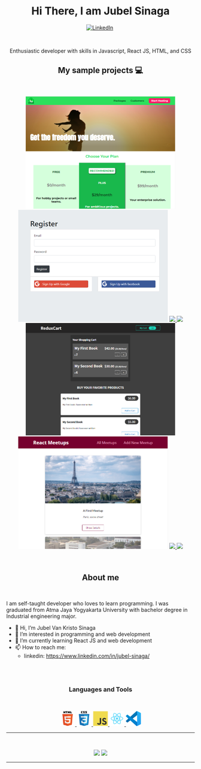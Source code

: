 <h1 align='center'>Hi There, I am Jubel Sinaga </h1>

<p align="center">
<a href="https://www.linkedin.com/in/jubel-sinaga/"><img src="https://img.shields.io/badge/linkedin-%230077B5.svg?&style=for-the-badge&logo=linkedin&logoColor=white" alt="LinkedIn" /></a>&nbsp;
</p>
<br />

<p align='center'>Enthusiastic developer with skills in Javascript, React JS, HTML, and CSS</p>

<h2 align="center">My sample projects 💻</h2>
<br />

<p align="center">
  <img width="400" src="https://github.com/Jubel13/Jubel13/blob/main/CSS-project.PNG" />
  <img width="400" src="https://github.com/Jubel13/Jubel13/blob/main/Secret.PNG" />
 <a href="https://github.com/Jubel13/CSS-Project-Udemy">
  <img align="" src="https://github-readme-stats.vercel.app/api/pin/?username=Jubel13&repo=CSS-Project-Udemy&theme=radical" />
</a>
  <a href="https://github.com/Jubel13/Authentication">
  <img align="" src="https://github-readme-stats.vercel.app/api/pin/?username=Jubel13&repo=Authentication&theme=radical" />
</a>
  <img width="400" src="https://github.com/Jubel13/Jubel13/blob/main/Redux.PNG" />
  <img width="400" src="https://github.com/Jubel13/Jubel13/blob/main/meetup.PNG" />
  <a href="https://github.com/Jubel13/React-redux">
  <img align="" src="https://github-readme-stats.vercel.app/api/pin/?username=Jubel13&repo=React-redux&theme=radical" />
</a>
<a href="https://github.com/Jubel13/React-NextJs-Project">
  <img align="" src="https://github-readme-stats.vercel.app/api/pin/?username=Jubel13&repo=React-NextJs-Project&theme=radical" />
</a>
</p>

<br />

<h2 align="center">About me</h2>

<br />
<p>I am self-taught developer who loves to learn programming. I was graduated from Atma Jaya Yogyakarta University with bachelor degree in Industrial engineering major.</p>

- 👋 Hi, I’m Jubel Van Kristo Sinaga
- 👀 I’m interested in programming and web development
- 🌱 I’m currently learning React JS and web development
- 📫 How to reach me: 
  - linkedin: https://www.linkedin.com/in/jubel-sinaga/

<br />
<br />
<p>
<h3 align="center"> Languages and Tools</h3>
</p>
<br />
<p align="center">
<a href="https://www.w3.org/html/" target="_blank"> <img src="https://raw.githubusercontent.com/devicons/devicon/master/icons/html5/html5-original-wordmark.svg" alt="html5" width="40" height="40"/> </a>
<a href="https://www.w3schools.com/css/" target="_blank"> <img src="https://raw.githubusercontent.com/devicons/devicon/master/icons/css3/css3-original-wordmark.svg" alt="css3" width="40" height="40"/> </a>
<a href="https://developer.mozilla.org/en-US/docs/Web/JavaScript" target="_blank"> <img src="https://raw.githubusercontent.com/devicons/devicon/master/icons/javascript/javascript-original.svg" alt="javascript" width="40" height="40"/> </a>
<a href="https://reactjs.org/" target="_blank"> <img src="https://raw.githubusercontent.com/github/explore/80688e429a7d4ef2fca1e82350fe8e3517d3494d/topics/react/react.png" alt="react" width="40" height="40"/> </a>
<img alt="Visual Studio Code" width="40px" src="https://raw.githubusercontent.com/github/explore/80688e429a7d4ef2fca1e82350fe8e3517d3494d/topics/visual-studio-code/visual-studio-code.png" />
   </p>

---

<br />
<p align="center">
<img src="https://github-readme-stats.vercel.app/api?username=Jubel13&hide=stars,contribs&theme=radical&show_icons=true" width="450"/>
<img src="https://github-readme-stats.vercel.app/api/top-langs/?username=Jubel13&layout=compact&theme=radical" width="400" />
</p>

---



<!---
Jubel13/Jubel13 is a ✨ special ✨ repository because its `README.md` (this file) appears on your GitHub profile.
You can click the Preview link to take a look at your changes.
--->
